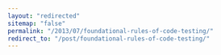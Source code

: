 ```yaml
---
layout: "redirected"
sitemap: "false"
permalink: "/2013/07/foundational-rules-of-code-testing/"
redirect_to: "/post/foundational-rules-of-code-testing/"
---
```




